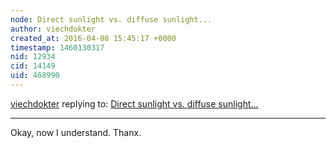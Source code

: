 ```yaml
---
node: Direct sunlight vs. diffuse sunlight...
author: viechdokter
created_at: 2016-04-08 15:45:17 +0000
timestamp: 1460130317
nid: 12934
cid: 14149
uid: 468990
---
```




[viechdokter](../profile/viechdokter) replying to: [Direct sunlight vs. diffuse sunlight...](../notes/viechdokter/04-07-2016/direct-sunlight-vs-diffuse-sunlight)

----
Okay, now I understand. Thanx.